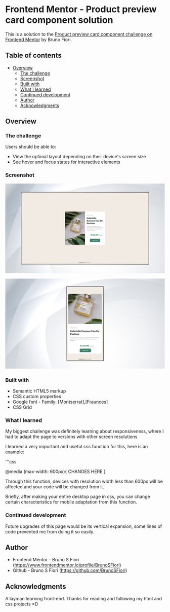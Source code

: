 # Frontend Mentor - Product preview card component solution

This is a solution to the [Product preview card component challenge on Frontend Mentor](https://www.frontendmentor.io/challenges/product-preview-card-component-GO7UmttRfa) by Bruno Fiori.

## Table of contents

- [Overview](#overview)
    - [The challenge](#the-challenge)
    - [Screenshot](#screenshot)
    - [Built with](#built-with)
    - [What I learned](#what-i-learned)
    - [Continued development](#continued-development)
    - [Author](#author)
    - [Acknowledgments](#acknowledgments)

## Overview

### The challenge

Users should be able to:

- View the optimal layout depending on their device's screen size
- See hover and focus states for interactive elements

### Screenshot

![](design/Desktop.png)


![](design/Mobile.png)

### Built with

- Semantic HTML5 markup
- CSS custom properties
- Google font - Family: [Montserrat],[Fraunces]
- CSS Grid

### What I learned

My biggest challenge was definitely learning about responsiveness, where I had to adapt the page to versions with other screen resolutions

I learned a very important and useful css function for this, here is an example:

'''css

@media (max-width: 600px){
    CHANGES HERE
}

Through this function, devices with resolution width less than 600px will be affected and your code will be changed from it.

Briefly, after making your entire desktop page in css, you can change certain characteristics for mobile adaptation from this function.


### Continued development

Future upgrades of this page would be its vertical expansion, some lines of code prevented me from doing it so easily.

## Author

- Frontend Mentor - Bruno S Fiori (https://www.frontendmentor.io/profile/BrunoSFiori)
- Github - Bruno S Fiori (https://github.com/BrunoSFiori)

## Acknowledgments

A layman learning front-end. Thanks for reading and following my html and css projects =D
